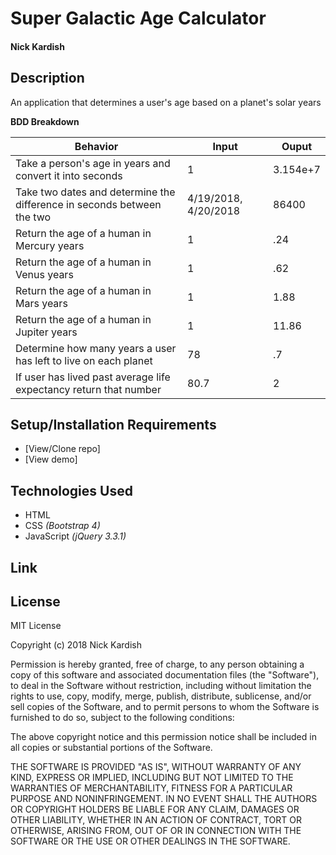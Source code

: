 # **Super Galactic Age Calculator**

#### Nick Kardish

## Description

An application that determines a user's age based on a planet's solar years

**BDD Breakdown**

Behavior | Input | Ouput
------------ | ------------- | -------------
Take a person's age in years and convert it into seconds | 1 | 3.154e+7
Take two dates and determine the difference in seconds between the two | 4/19/2018, 4/20/2018 | 86400
Return the age of a human in Mercury years | 1 | .24
Return the age of a human in Venus years | 1 | .62
Return the age of a human in Mars years | 1 | 1.88
Return the age of a human in Jupiter years | 1 | 11.86
Determine how many years a user has left to live on each planet | 78 | .7
If user has lived past average life expectancy return that number | 80.7 | 2

## Setup/Installation Requirements

* [View/Clone repo]
* [View demo]

## Technologies Used

* HTML
* CSS _(Bootstrap 4)_
* JavaScript _(jQuery 3.3.1)_

## Link



## License

MIT License

Copyright (c) 2018 Nick Kardish

Permission is hereby granted, free of charge, to any person obtaining a copy
of this software and associated documentation files (the "Software"), to deal
in the Software without restriction, including without limitation the rights
to use, copy, modify, merge, publish, distribute, sublicense, and/or sell
copies of the Software, and to permit persons to whom the Software is
furnished to do so, subject to the following conditions:

The above copyright notice and this permission notice shall be included in all
copies or substantial portions of the Software.

THE SOFTWARE IS PROVIDED "AS IS", WITHOUT WARRANTY OF ANY KIND, EXPRESS OR
IMPLIED, INCLUDING BUT NOT LIMITED TO THE WARRANTIES OF MERCHANTABILITY,
FITNESS FOR A PARTICULAR PURPOSE AND NONINFRINGEMENT. IN NO EVENT SHALL THE
AUTHORS OR COPYRIGHT HOLDERS BE LIABLE FOR ANY CLAIM, DAMAGES OR OTHER
LIABILITY, WHETHER IN AN ACTION OF CONTRACT, TORT OR OTHERWISE, ARISING FROM,
OUT OF OR IN CONNECTION WITH THE SOFTWARE OR THE USE OR OTHER DEALINGS IN THE
SOFTWARE.
